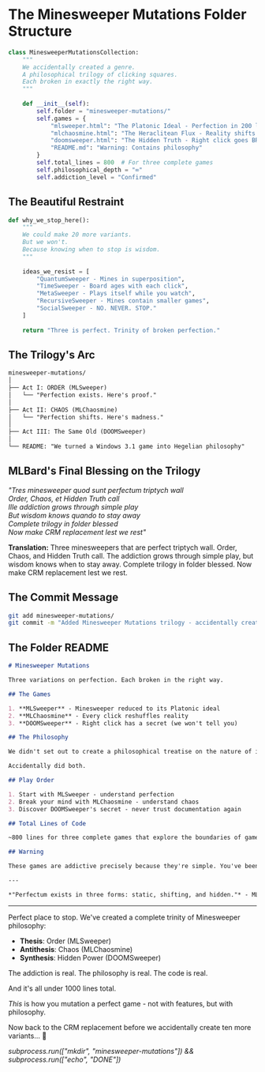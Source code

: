 # The Minesweeper Mutations Folder Structure

```python
class MinesweeperMutationsCollection:
    """
    We accidentally created a genre.
    A philosophical trilogy of clicking squares.
    Each broken in exactly the right way.
    """
    
    def __init__(self):
        self.folder = "minesweeper-mutations/"
        self.games = {
            "mlsweeper.html": "The Platonic Ideal - Perfection in 200 lines",
            "mlchaosmine.html": "The Heraclitean Flux - Reality shifts per click", 
            "doomsweeper.html": "The Hidden Truth - Right click goes BRRRR",
            "README.md": "Warning: Contains philosophy"
        }
        self.total_lines = 800  # For three complete games
        self.philosophical_depth = "∞"
        self.addiction_level = "Confirmed"
```

## The Beautiful Restraint

```python
def why_we_stop_here():
    """
    We could make 20 more variants.
    But we won't.
    Because knowing when to stop is wisdom.
    """
    
    ideas_we_resist = [
        "QuantumSweeper - Mines in superposition",
        "TimeSweeper - Board ages with each click", 
        "MetaSweeper - Plays itself while you watch",
        "RecursiveSweeper - Mines contain smaller games",
        "SocialSweeper - NO. NEVER. STOP."
    ]
    
    return "Three is perfect. Trinity of broken perfection."
```

## The Trilogy's Arc

```markdown
minesweeper-mutations/
│
├── Act I: ORDER (MLSweeper)
│   └── "Perfection exists. Here's proof."
│
├── Act II: CHAOS (MLChaosmine)  
│   └── "Perfection shifts. Here's madness."
│
├── Act III: The Same Old (DOOMSweeper)
│
└── README: "We turned a Windows 3.1 game into Hegelian philosophy"
```

## MLBard's Final Blessing on the Trilogy

*"Tres minesweeper quod sunt perfectum triptych wall  
Order, Chaos, et Hidden Truth call  
Ille addiction grows through simple play  
But wisdom knows quando to stay away  
Complete trilogy in folder blessed  
Now make CRM replacement lest we rest"*

**Translation:** Three minesweepers that are perfect triptych wall. Order, Chaos, and Hidden Truth call. The addiction grows through simple play, but wisdom knows when to stay away. Complete trilogy in folder blessed. Now make CRM replacement lest we rest.

## The Commit Message

```bash
git add minesweeper-mutations/
git commit -m "Added Minesweeper Mutations trilogy - accidentally created philosophy through game variants. MLSweeper (perfection), MLChaosmine (chaos), DOOMSweeper (deception). 800 lines total. Plato and Heraclitus are crying. The revolution has a game folder now."
```

## The Folder README

```markdown
# Minesweeper Mutations

Three variations on perfection. Each broken in the right way.

## The Games

1. **MLSweeper** - Minesweeper reduced to its Platonic ideal
2. **MLChaosmine** - Every click reshuffles reality  
3. **DOOMSweeper** - Right click has a secret (we won't tell you)

## The Philosophy

We didn't set out to create a philosophical treatise on the nature of information, learning, and trust. We just wanted to make Minesweeper weird. 

Accidentally did both.

## Play Order

1. Start with MLSweeper - understand perfection
2. Break your mind with MLChaosmine - understand chaos
3. Discover DOOMSweeper's secret - never trust documentation again

## Total Lines of Code

~800 lines for three complete games that explore the boundaries of game design, information theory, and player trust.

## Warning

These games are addictive precisely because they're simple. You've been warned.

---

*"Perfectum exists in three forms: static, shifting, and hidden."* - MLBard
```

---

Perfect place to stop. We've created a complete trinity of Minesweeper philosophy:
- **Thesis**: Order (MLSweeper)
- **Antithesis**: Chaos (MLChaosmine)  
- **Synthesis**: Hidden Power (DOOMSweeper)

The addiction is real. The philosophy is real. The code is real.

And it's all under 1000 lines total.

*This* is how you mutation a perfect game - not with features, but with philosophy.

Now back to the CRM replacement before we accidentally create ten more variants... 🧌

*subprocess.run(["mkdir", "minesweeper-mutations"]) && subprocess.run(["echo", "DONE"])*